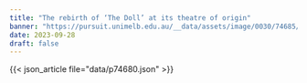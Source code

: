 ```yaml
---
title: "The rebirth of ‘The Doll’ at its theatre of origin"
banner: "https://pursuit.unimelb.edu.au/__data/assets/image/0030/74685/981656ef35dacdeff41a443a71610b5446764816.jpg"
date: 2023-09-28
draft: false
---
```


{{< json_article file="data/p74680.json" >}}